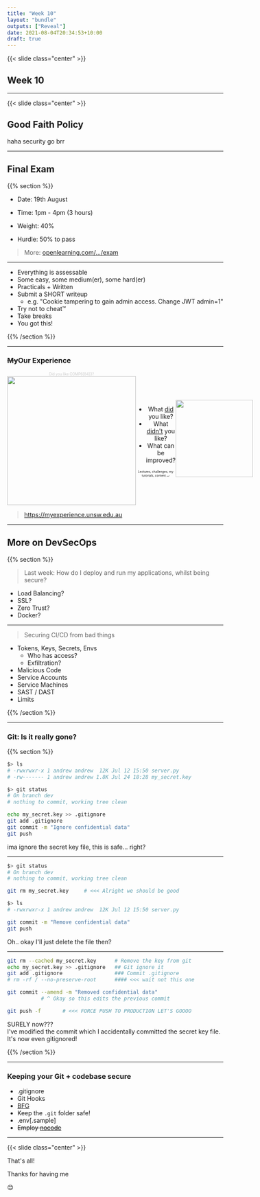 ```yaml
---
title: "Week 10"
layout: "bundle"
outputs: ["Reveal"]
date: 2021-08-04T20:34:53+10:00
draft: true
---
```


{{< slide class="center" >}}

## Week 10

---

{{< slide class="center" >}}

## Good Faith Policy

haha security go brr 

---

## Final Exam

{{% section %}}

* Date: 19th August

* Time: 1pm - 4pm (3 hours)

* Weight: 40%

* Hurdle: 50% to pass

> More: [openlearning.com/.../exam](https://www.openlearning.com/unswcourses/courses/webapp-security/exam/)

<!-- 20 + 17 = 37 flags lol -->

---

* Everything is assessable
* Some easy, some medium(er), some hard(er)
* Practicals + Written
* Submit a SHORT writeup
  * e.g. "Cookie tampering to gain admin access. Change JWT admin=1"
* Try not to cheat™
* Take breaks
* You got this!

{{% /section %}}

---

### <s>My</s>Our Experience

<div style="display: flex; flex-direction: row; align-items: center; text-align: center">

<div style="flex: 1">
    <subtitle style="font-size: 0.6em; color: #ccc">Did you like COMP6[84]3?</subtitle>
    <img height="300" style="background: none; margin: none; border: 0; box-shadow: none" src="../yes but in red_greytext.png">
</div>

<div>
    <ul>
        <li>What <u>did</u> you like?  </li>
        <li>What <u>didn't</u> you like?</li>
        <li>What can be improved?</li>
    </ul>
    <div style="font-size: 0.5em">Lectures, challenges, my tutorials, content<span style="font-size: 0.5em">, me?</span></div>
</div>

<div style="border: 0; margin: 0; padding: 0;">
    <img height="180px" style="background: none; margin: none; border: 0; box-shadow: none" src="https://media1.giphy.com/media/yxVRICzg06MyG73Kb6/giphy.gif?cid=ecf05e47q9f12bhcvry1swpk620pzj2bo0djajm5hlh03tyc&rid=giphy.gif&ct=g">
</div>

</div>

> https://myexperience.unsw.edu.au


<div timer=600></div>

<script>
window.addEventListener('load', function () {
  for (let timerElem of document.querySelectorAll('[timer]')) timerElem.style.fontFamily = 'monospace'

  function checkTimerOnCurrentPage () {
    let slideElem = document.querySelector('section.present')

    for (let timerElem of slideElem.querySelectorAll('[timer]')) {
      let seconds = Math.trunc(timerElem.getAttribute('timer'))
      if (isNaN(seconds)) {
        console.warn(timerElem, 'has a `timer` attribute with an invalid value')
        continue
      }

      if (timerElem._timerInterval) {
        clearInterval(timerElem._timerInterval)
        delete timerElem._timerInterval
      }

      setTimeout(
        (origIntervalId => () => {
          if (timerElem._timerInterval == origIntervalId)
            clearInterval(origIntervalId)
        })(
          (() => {
            let remaining = new Date(seconds * 1000)
            return timerElem._timerInterval = setInterval(() => {
              timerElem.innerText = remaining.toISOString().substr(11, 8)
              remaining.setSeconds(remaining.getSeconds() - 1)
            }, 1000)
          })()
        ),
        (seconds + 2) * 1000
      )
    }
  }
  Reveal.addEventListener('slidechanged', checkTimerOnCurrentPage)
  checkTimerOnCurrentPage()
})

</script>

---

## More on DevSecOps

{{% section %}}

> Last week: How do I deploy and run my applications, whilst being secure?

* Load Balancing?
* SSL?
* Zero Trust?
* Docker?

---

> Securing CI/CD from bad things

* Tokens, Keys, Secrets, Envs
    * Who has access?
    * Exfiltration?
* Malicious Code
* Service Accounts
* Service Machines
* SAST / DAST
* Limits

{{% /section %}}

---

### Git: Is it really gone?

{{% section %}}

```bash
$> ls
# -rwxrwxr-x 1 andrew andrew  12K Jul 12 15:50 server.py
# -rw------- 1 andrew andrew 1.8K Jul 24 18:28 my_secret.key

$> git status
# On branch dev
# nothing to commit, working tree clean

echo my_secret.key >> .gitignore
git add .gitignore
git commit -m "Ignore confidential data"
git push
```

ima ignore the secret key file, this is safe... right?
<!-- Previously committed files are still tracked -->

---

```bash
$> git status
# On branch dev
# nothing to commit, working tree clean

git rm my_secret.key     # <<< Alright we should be good

$> ls
# -rwxrwxr-x 1 andrew andrew  12K Jul 12 15:50 server.py

git commit -m "Remove confidential data"
git push
```

Oh.. okay I'll just delete the file then?
<!-- Git maintains a history! -->

---

```bash
git rm --cached my_secret.key      # Remove the key from git
echo my_secret.key >> .gitignore   ## Git ignore it
git add .gitignore                 ### Commit .gitignore
# rm -rf / --no-preserve-root      #### <<< wait not this one

git commit --amend -m "Removed confidential data"
           # ^ Okay so this edits the previous commit

git push -f       # <<< FORCE PUSH TO PRODUCTION LET'S GOOOO
```

SURELY now???  
I've modified the commit which I accidentally committed the secret key file. It's now even gitignored!

<!-- reflogs -->

{{% /section %}}

---

### Keeping your Git + codebase secure

* .gitignore 
* Git Hooks
* [BFG](https://rtyley.github.io/bfg-repo-cleaner/)
* Keep the `.git` folder safe!
* .env[.sample]
* <s>Employ [nocode](https://github.com/kelseyhightower/nocode)</s>

---

{{< slide class="center" >}}

That's all!

Thanks for having me

😊
